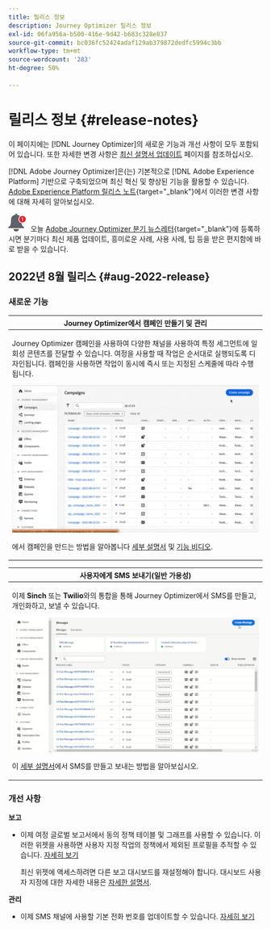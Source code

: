 ```yaml
---
title: 릴리스 정보
description: Journey Optimizer 릴리스 정보
exl-id: 06fa956a-b500-416e-9d42-b683c328e837
source-git-commit: bc036fc52424adaf129ab379872dedfc5994c3bb
workflow-type: tm+mt
source-wordcount: '283'
ht-degree: 50%

---
```


# 릴리스 정보 {#release-notes}

이 페이지에는 [!DNL Journey Optimizer]의 새로운 기능과 개선 사항이 모두 포함되어 있습니다. 또한 자세한 변경 사항은 [최신 설명서 업데이트](documentation-updates.md) 페이지를 참조하십시오.

[!DNL Adobe Journey Optimizer]은(는) 기본적으로 [!DNL Adobe Experience Platform] 기반으로 구축되었으며 최신 혁신 및 향상된 기능을 활용할 수 있습니다. [Adobe Experience Platform 릴리스 노트](https://experienceleague.adobe.com/docs/experience-platform/release-notes/latest.html?lang=ko-KR){target=&quot;_blank&quot;}에서 이러한 변경 사항에 대해 자세히 알아보십시오.

![뉴스레터](../assets/do-not-localize/nl-icon.png) 오늘 [Adobe Journey Optimizer 분기 뉴스레터](https://www.adobe.com/subscription/Adobe_Journey_Optimizer_NL.html){target=&quot;_blank&quot;}에 등록하시면 분기마다 최신 제품 업데이트, 흥미로운 사례, 사용 사례, 팁 등을 받은 편지함에 바로 받을 수 있습니다.

## 2022년 8월 릴리스 {#aug-2022-release}

### 새로운 기능

<table>
<thead>
<tr>
<th><strong>Journey Optimizer에서 캠페인 만들기 및 관리</strong><br/></th>
</tr>
</thead>
<tbody>
<tr>
<td>
<p>Journey Optimizer 캠페인을 사용하여 다양한 채널을 사용하여 특정 세그먼트에 일회성 콘텐츠를 전달할 수 있습니다. 여정을 사용할 때 작업은 순서대로 실행되도록 디자인됩니다. 캠페인을 사용하면 작업이 동시에 즉시 또는 지정된 스케줄에 따라 수행됩니다. </p>
<img src="assets/do-not-localize/campaigns.gif"/>
<p>에서 캠페인을 만드는 방법을 알아봅니다 <a href="../campaigns/get-started-with-campaigns.md">세부 설명서</a> 및 <a href="https://video.tv.adobe.com/v/345376">기능 비디오</a>.
</td>
</tr>
</tbody>
</table>

<table>
<thead>
<tr>
<th><strong>사용자에게 SMS 보내기(일반 가용성)</strong><br/></th>
</tr>
</thead>
<tbody>
<tr>
<td>
<p>이제 <b>Sinch</b> 또는 <b>Twilio</b>와의 통합을 통해 Journey Optimizer에서 SMS를 만들고, 개인화하고, 보낼 수 있습니다.</p>
<img src="assets/do-not-localize/SMS.gif"/>
<p>이 <a href="../messages/create-sms.md">세부 설명서</a>에서 SMS를 만들고 보내는 방법을 알아보십시오.</p>
</td>
</tr>
</tbody>
</table>

<!--table>
<thead>
<tr>
<th><strong>New Dynamic Expression Builder</strong><br/></th>
</tr>
</thead>
<tbody>
<tr>
<td>
<p>You can now create conditional content blocks across different authoring services to personalize your content.</p>
<p>In addition to the Personalization Expression Library, the Expression Editor provides a new Conditional Rule Builder to help you design and save your content blocks.</p>
<p>For more information, refer to the <a href="../building-journeys/read-segment.md#configuring-segment-trigger-activity">detailed documentation</a>.
</td>
</tr>
</tbody>
</table-->



### 개선 사항

**보고**

* 이제 여정 글로벌 보고서에서 동의 정책 테이블 및 그래프를 사용할 수 있습니다. 이러한 위젯을 사용하면 사용자 지정 작업의 정책에서 제외된 프로필을 추적할 수 있습니다. [자세히 보기](../reports/journey-global-report.md#journey-global)

   최신 위젯에 액세스하려면 다른 보고 대시보드를 재설정해야 합니다. 대시보드 사용자 지정에 대한 자세한 내용은 [자세한 설명서](../reports/global-report.md).

**관리**

* 이제 SMS 채널에 사용할 기본 전화 번호를 업데이트할 수 있습니다. [자세히 보기](../configuration/primary-email-addresses.md)